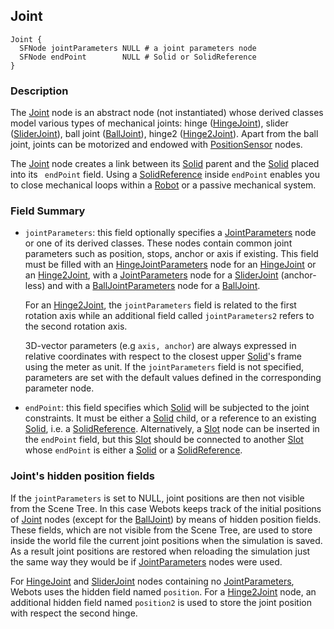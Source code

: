## Joint

```
Joint {
  SFNode jointParameters NULL # a joint parameters node
  SFNode endPoint        NULL # Solid or SolidReference
}
```

### Description

The [Joint](#joint) node is an abstract node (not instantiated) whose derived
classes model various types of mechanical joints: hinge
([HingeJoint](hingejoint.md)), slider ([SliderJoint](sliderjoint.md)), ball
joint ([BallJoint](balljoint.md)), hinge2 ([Hinge2Joint](hinge2joint.md)). Apart
from the ball joint, joints can be motorized and endowed with
[PositionSensor](positionsensor.md) nodes.

The [Joint](#joint) node creates a link between its [Solid](solid.md) parent and
the [Solid](solid.md) placed into its ` endPoint` field. Using a
[SolidReference](solidreference.md) inside `endPoint` enables you to close
mechanical loops within a [Robot](robot.md) or a passive mechanical system.

### Field Summary

- `jointParameters`: this field optionally specifies a
[JointParameters](jointparameters.md) node or one of its derived classes. These
nodes contain common joint parameters such as position, stops, anchor or axis if
existing. This field must be filled with an
[HingeJointParameters](hingejointparameters.md) node for an
[HingeJoint](hingejoint.md) or an [Hinge2Joint](hinge2joint.md), with a
[JointParameters](jointparameters.md) node for a [SliderJoint](sliderjoint.md)
(anchor-less) and with a [BallJointParameters](balljointparameters.md) node for
a [BallJoint](balljoint.md).

    For an [Hinge2Joint](hinge2joint.md), the `jointParameters` field is related to
    the first rotation axis while an additional field called `jointParameters2`
    refers to the second rotation axis.

    3D-vector parameters (e.g `axis, anchor`) are always expressed in relative
    coordinates with respect to the closest upper [Solid](solid.md)'s frame using
    the meter as unit. If the  `jointParameters` field is not specified, parameters
    are set with the default values defined in the corresponding parameter node.

- `endPoint`: this field specifies which [Solid](solid.md) will be subjected to
the joint constraints. It must be either a [Solid](solid.md) child, or a
reference to an existing [Solid](solid.md), i.e. a
[SolidReference](solidreference.md). Alternatively, a [Slot](slot.md) node can
be inserted in the `endPoint` field, but this [Slot](slot.md) should be
connected to another [Slot](slot.md) whose `endPoint` is either a
[Solid](solid.md) or a [SolidReference](solidreference.md).

### Joint's hidden position fields

If the `jointParameters` is set to NULL, joint positions are then not visible
from the Scene Tree. In this case Webots keeps track of the initial positions of
[Joint](#joint) nodes (except for the [BallJoint](balljoint.md)) by means of
hidden position fields. These fields, which are not visible from the Scene Tree,
are used to store inside the world file the current joint positions when the
simulation is saved. As a result joint positions are restored when reloading the
simulation just the same way they would be if
[JointParameters](jointparameters.md) nodes were used.

For [HingeJoint](hingejoint.md) and [SliderJoint](sliderjoint.md) nodes
containing no [JointParameters](jointparameters.md), Webots uses the hidden
field named `position`. For a [Hinge2Joint](hingejoint.md) node, an additional
hidden field named `position2` is used to store the joint position with respect
the second hinge.
